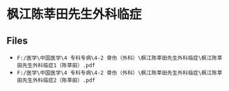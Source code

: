 # 枫江陈莘田先生外科临症

## Files

- `F:/医学\中国医学\4 专科专病\4-2 骨伤（外科）\枫江陈莘田先生外科临症\枫江陈莘田先生外科临症1（陈莘田）.pdf`
- `F:/医学\中国医学\4 专科专病\4-2 骨伤（外科）\枫江陈莘田先生外科临症\枫江陈莘田先生外科临症2（陈莘田）.pdf`
